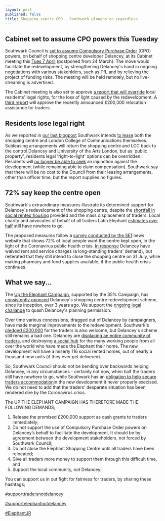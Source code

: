 ```yaml
---
layout: post
published: false
title: Shopping centre CPO - Southwark ploughs on regardless
---
```

## Cabinet set to assume CPO powers this Tuesday

Southwark Council is [set to assume Compulsory Purchase Order](http://moderngov.southwark.gov.uk/mgIssueHistoryHome.aspx?IId=50015357) (CPO) powers, on behalf of shopping centre developer Delancey, at its Cabinet meeting this [Tues 7 April](http://moderngov.southwark.gov.uk/ieListDocuments.aspx?CId=302&MId=6420&Ver=4) (postponed from 24 March).  The move would facilitate the redevelopment, by strengthening Delancey's hand in ongoing negotiations with various stakehlders, such as TfL and by relieving the project of funding risks.  The meeting will be held remotely, but no live-streaming is advertised.

The Cabinet meeting is also set to approve [a report that will override](http://moderngov.southwark.gov.uk/mgIssueHistoryHome.aspx?IId=50021995) local residents' legal rights, for the  loss of light caused by the redevelopment.  A [third report](http://moderngov.southwark.gov.uk/documents/s88157/Report%20EC%20Shopping%20Centre%20Progress.pdf) will approve the recently announced £200,000 relocation assistance for traders.

## Residents lose legal right

As we reported in [our last blogpost](http://35percent.org/2020-03-23-shopping-centre-compulsory-purchase-order/) Southwark intends [to lease](http://moderngov.southwark.gov.uk/documents/s88163/Report%20EC%20CPO.pdf) both the shopping centre and London College of Communications themselves.  Subleasing arrangements will return the shopping centre and LCC back to the control Delancey and University of the Arts London, but as 'public property', residents legal 'right-to-light' options can be overridden.  Residents will [no longer be able to seek](http://moderngov.southwark.gov.uk/documents/s88172/Report%20EC%20Property%20Rights.pdf) an injunction against the development (while remaining able to claim compensation).  Southwark say that there will be no cost to the Council from their leasing arrangements, other than officer time, but the report supplies no figures. 

## 72% say keep the centre open 

Southwark's extraordinary measures illustrate its determined support for Delancey's redevelopment of the shopping centre, despite the [shortfall in social rented housing](http://35percent.org/shopping-centre/) provided and the mass displacement of traders.  Local charity and advocates of behalf of all traders Latin Elephant [estimates over half](http://35percent.org/2020-01-20-elephant-traders-still-homeless/) still have nowhere to go.  

The proposed measures follow a [survey conducted by the SE1](https://twitter.com/se1/status/1240692710987558913) news website that shows 72% of local people want the centre kept open, in the light of the Coronavirus public health crisis. [In response](https://www.london-se1.co.uk/news/view/10180?utm_source=SE1+Direct&utm_campaign=0c3a7afe5a-SE1+Direct+1000&utm_medium=email&utm_term=0_9d1f71fd65-0c3a7afe5a-407867973) Delancey have waived rent and service charges (a long-standing traders' demand), but reiterated that they still intend to close the shopping centre on 31 July, while making pharmacy and food supplies available, if the public health crisis continues.

## What we say...

The [Up the Elephant Campaign](https://twitter.com/UpTheElephant_?ref_src=twsrc%5Egoogle%7Ctwcamp%5Eserp%7Ctwgr%5Eauthor), supported by the 35% Campaign, has [consistently opposed](http://35percent.org/2017-09-23-elephant-castle-shopping-centre-update/) Delancey's shopping centre redevelopment scheme, since its inception, over 3 years ago.  We support the [ongoing legal challange](https://www.crowdjustice.com/case/save-the-elephants-diverse-com-appeal/) to quash Delancey's planning permission.

Over time various concessions, dragged out of Delancey by campaigners, have made marginal improvements to the redevelopment.  Southwark's [pledged £200,000](https://www.london-se1.co.uk/news/view/10093) for the traders is also welcome, but Delancey's scheme still remains a bad one. Delancey are [displacing an entire community of traders](http://35percent.org/2019-03-30-no-room-for-traders-in-the-new-elephant/), and destroying [a social hub](https://www.youtube.com/watch?v=DRC2cyhpzAM) for the many working people from all over the world who have made the Elephant their home.  The new development will have a miserly 116 social rented homes, out of nearly a thousand new units (if they ever get delivered).

So, Southwark Council should not be bending over backwards helping Delancey, in any circumstances - certainly not now, when half the traders still have nowhere to go, while Southwark has an [obligation to help secure traders accommodation](http://35percent.org/2020-03-23-shopping-centre-compulsory-purchase-order/)in the new development it never properly execised.  We do not need to add that the traders' desparate situation has been rendered dire by the Coronavirus crisis.

The UP THE ELEPHANT CAMPAIGN HAS THEREFORE MADE THE FOLLOWING DEMANDS;

1. Release the promised £200,000 support as cash grants to traders immediately;
2. Do not support the use of Compulsory Purchase Order powers on Delancey’s behalf
to facilitate the development. It should be by agreement between the development
stakeholders, not forced by Southwark Council;
3. Do not close the Elephant Shopping Centre until all traders have been relocated;
4. Give all traders more money to support them through this difficult time, and
5. Support the local community, not Delancey.

You can support us in out fight for fairness for traders, by sharing these hashtags;


[#supporttradersnotdelancey](https://twitter.com/hashtag/supporttradersnotdelancey?src=hashtag_click)

[#supportelephantnotdelancey](https://twitter.com/hashtag/supportelephantnotdelancey?src=hashtag_click)

[#ElephantJR](https://twitter.com/hashtag/ElephantJR?src=hashtag_click)




